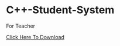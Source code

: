 # C++-Student-System
For Teacher

[Click Here To Download](https://drive.google.com/file/d/1C6yxizawnMnsHdaXdbgo6BByTsEIvYS9/view?usp=sharing)
